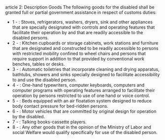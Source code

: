 article 2: Description Goods 
The following goods for the disabled shall be granted full or partial government assistance in respect of customs duties:
<ul>
			<li>1 - : Stoves, refrigerators, washers, dryers, sink and other appliances that are specially designated with controls and operating features that facilitate their operation by and that are readily accessible to the disabled persons. <ul>
			</ul></li>			<li>2 - : Kitchen cupboards or storage cabinets, work stations and furniture that are designated and constructed to be readily accessible to persons with restricted mobility confined to wheel chairs and persons that require support in addition to that provided by conventional work benches, tables or desks. <ul>
			</ul></li>			<li>3 - : Automatic toiletries that incorporate cleaning and drying apparatus, bathtubs, showers and sinks specially designed to facilitate accessibility to and use the disabled person. <ul>
			</ul></li>			<li>4 - : One-hand typewriters, computer keyboards, computers and computer programs with operating features arranged to facilitate their operation by persons restricted to use of one hand or voice control. <ul>
			</ul></li>			<li>5 - : Beds equipped with an air floatation system designed to reduce body contact pressure for bed-ridden persons. <ul>
			</ul></li>			<li>6 - : Motor vehicles that are committed by original design for operation by the disabled. <ul>
			</ul></li>			<li>7 - : Talking books-cassette players. <ul>
			</ul></li>			<li>8 - : Any other goods that in the opinion of the Ministry of Labor and social Welfare would qualify specifically for use of the disabled person. <ul>
			</ul></li></ul>